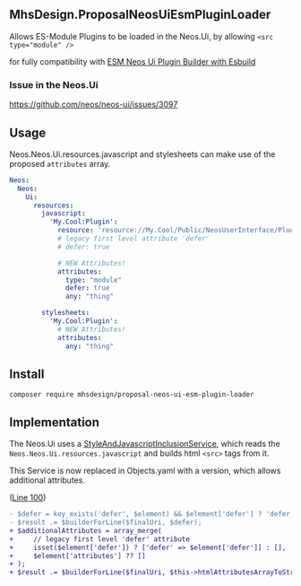 ## MhsDesign.ProposalNeosUiEsmPluginLoader
Allows ES-Module Plugins to be loaded in the Neos.Ui, by allowing `<src type="module" />`

for fully compatibility with [ESM Neos Ui Plugin Builder with Esbuild](https://github.com/mhsdesign/esbuild-neos-ui-extensibility)

### Issue in the Neos.Ui
https://github.com/neos/neos-ui/issues/3097

## Usage
Neos.Neos.Ui.resources.javascript and stylesheets
can make use of the proposed `attributes` array.

```yaml
Neos:
  Neos:
    Ui:
      resources:
        javascript:
          'My.Cool:Plugin':
            resource: 'resource://My.Cool/Public/NeosUserInterface/Plugin.js'
            # legacy first level attribute 'defer'
            # defer: true

            # NEW Attributes!
            attributes:
              type: "module"
              defer: true
              any: "thing"

        stylesheets:
          'My.Cool:Plugin':
            # NEW Attributes!
            attributes:
              any: "thing"
```


## Install

```
composer require mhsdesign/proposal-neos-ui-esm-plugin-loader
```

## Implementation
The Neos.Ui uses a [StyleAndJavascriptInclusionService](https://github.com/neos/neos-ui/blob/744d50cd2503f64af1c1baf78c756269d34f7116/Classes/Domain/Service/StyleAndJavascriptInclusionService.php#L23), which reads the `Neos.Neos.Ui.resources.javascript` and builds html `<src>` tags from it.

This Service is now replaced in Objects.yaml with a version, which allows additional attributes.

([Line 100](https://github.com/neos/neos-ui/blob/744d50cd2503f64af1c1baf78c756269d34f7116/Classes/Domain/Service/StyleAndJavascriptInclusionService.php#L100))
```diff
- $defer = key_exists('defer', $element) && $element['defer'] ? 'defer ' : '';
- $result .= $builderForLine($finalUri, $defer);
+ $additionalAttributes = array_merge(
+     // legacy first level 'defer' attribute
+     isset($element['defer']) ? ['defer' => $element['defer']] : [],
+     $element['attributes'] ?? []
+ );
+ $result .= $builderForLine($finalUri, $this->htmlAttributesArrayToString($additionalAttributes));
```

